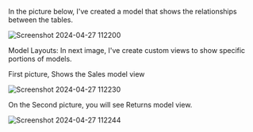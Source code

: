 In the picture below, I've created a model that shows the relationships between the tables.

![Screenshot 2024-04-27 112200](https://github.com/Parniaahmadi/BI-Project/assets/129201205/d47d9cbe-fbbe-4d34-9656-744008137b68)


Model Layouts: In next image, I've create custom views to show specific portions of models.

First picture, Shows the Sales model view

![Screenshot 2024-04-27 112230](https://github.com/Parniaahmadi/BI-Project/assets/129201205/1ae251ef-faba-43f1-8722-43df342be7f1)

On the Second picture, you will see Returns model view.

![Screenshot 2024-04-27 112244](https://github.com/Parniaahmadi/BI-Project/assets/129201205/f91f7d39-c11a-488a-95ef-20946f381b33)
